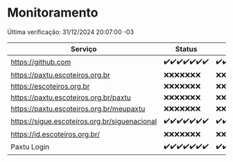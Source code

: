 # Monitoramento

Última verificação: 31/12/2024 20:07:00 -03

|Serviço|Status|Últimas 24h|
|---|---|---|
|https://github.com|<span title="2024-12-24: OK=23">✔️</span><span title="2024-12-25: OK=23">✔️</span><span title="2024-12-26: OK=23">✔️</span><span title="2024-12-27: OK=23">✔️</span><span title="2024-12-28: OK=23">✔️</span><span title="2024-12-29: OK=23">✔️</span><span title="2024-12-30: OK=22">✔️</span>|<span title="30/12/2024 20:07:00 -03 : 200">✔️</span><span title="30/12/2024 21:40:00 -03 : 200">✔️</span><span title="30/12/2024 23:09:00 -03 : 200">✔️</span><span title="31/12/2024 00:12:00 -03 : 200">✔️</span><span title="31/12/2024 01:10:00 -03 : 200">✔️</span><span title="31/12/2024 02:08:00 -03 : 200">✔️</span><span title="31/12/2024 03:11:00 -03 : 200">✔️</span><span title="31/12/2024 04:08:00 -03 : 200">✔️</span><span title="31/12/2024 05:11:00 -03 : 200">✔️</span><span title="31/12/2024 06:08:00 -03 : 200">✔️</span><span title="31/12/2024 07:08:00 -03 : 200">✔️</span><span title="31/12/2024 08:07:00 -03 : 200">✔️</span><span title="31/12/2024 09:14:00 -03 : 200">✔️</span><span title="31/12/2024 10:14:00 -03 : 200">✔️</span><span title="31/12/2024 11:07:00 -03 : 200">✔️</span><span title="31/12/2024 12:07:00 -03 : 200">✔️</span><span title="31/12/2024 13:09:00 -03 : 200">✔️</span><span title="31/12/2024 14:06:00 -03 : 200">✔️</span><span title="31/12/2024 15:10:00 -03 : 200">✔️</span><span title="31/12/2024 16:06:00 -03 : 200">✔️</span><span title="31/12/2024 17:08:00 -03 : 200">✔️</span><span title="31/12/2024 18:06:00 -03 : 200">✔️</span><span title="31/12/2024 19:07:00 -03 : 200">✔️</span><span title="31/12/2024 20:07:00 -03 : 200">✔️</span>|
|https://paxtu.escoteiros.org.br|<span title="2024-12-24: Falhas=23">❌</span><span title="2024-12-25: Falhas=23">❌</span><span title="2024-12-26: Falhas=23">❌</span><span title="2024-12-27: Falhas=23">❌</span><span title="2024-12-28: Falhas=23">❌</span><span title="2024-12-29: Falhas=23">❌</span><span title="2024-12-30: Falhas=22">❌</span>|<span title="30/12/2024 20:07:00 -03 : 403">❌</span><span title="30/12/2024 21:40:00 -03 : 403">❌</span><span title="30/12/2024 23:09:00 -03 : 403">❌</span><span title="31/12/2024 00:12:00 -03 : 403">❌</span><span title="31/12/2024 01:10:00 -03 : 403">❌</span><span title="31/12/2024 02:08:00 -03 : 403">❌</span><span title="31/12/2024 03:11:00 -03 : 403">❌</span><span title="31/12/2024 04:08:00 -03 : 403">❌</span><span title="31/12/2024 05:11:00 -03 : 403">❌</span><span title="31/12/2024 06:08:00 -03 : 403">❌</span><span title="31/12/2024 07:08:00 -03 : 403">❌</span><span title="31/12/2024 08:07:00 -03 : 403">❌</span><span title="31/12/2024 09:14:00 -03 : 403">❌</span><span title="31/12/2024 10:14:00 -03 : 403">❌</span><span title="31/12/2024 11:07:00 -03 : 403">❌</span><span title="31/12/2024 12:07:00 -03 : 403">❌</span><span title="31/12/2024 13:09:00 -03 : 403">❌</span><span title="31/12/2024 14:06:00 -03 : 403">❌</span><span title="31/12/2024 15:10:00 -03 : 403">❌</span><span title="31/12/2024 16:06:00 -03 : 403">❌</span><span title="31/12/2024 17:08:00 -03 : 403">❌</span><span title="31/12/2024 18:06:00 -03 : 403">❌</span><span title="31/12/2024 19:07:00 -03 : 403">❌</span><span title="31/12/2024 20:07:00 -03 : 403">❌</span>|
|https://escoteiros.org.br|<span title="2024-12-24: Falhas=23">❌</span><span title="2024-12-25: Falhas=23">❌</span><span title="2024-12-26: Falhas=23">❌</span><span title="2024-12-27: Falhas=23">❌</span><span title="2024-12-28: Falhas=23">❌</span><span title="2024-12-29: Falhas=23">❌</span><span title="2024-12-30: Falhas=22">❌</span>|<span title="30/12/2024 20:07:00 -03 : 403">❌</span><span title="30/12/2024 21:40:00 -03 : 403">❌</span><span title="30/12/2024 23:09:00 -03 : 403">❌</span><span title="31/12/2024 00:12:00 -03 : 403">❌</span><span title="31/12/2024 01:10:00 -03 : 403">❌</span><span title="31/12/2024 02:08:00 -03 : 403">❌</span><span title="31/12/2024 03:11:00 -03 : 403">❌</span><span title="31/12/2024 04:08:00 -03 : 403">❌</span><span title="31/12/2024 05:11:00 -03 : 403">❌</span><span title="31/12/2024 06:08:00 -03 : 403">❌</span><span title="31/12/2024 07:08:00 -03 : 403">❌</span><span title="31/12/2024 08:07:00 -03 : 403">❌</span><span title="31/12/2024 09:14:00 -03 : 403">❌</span><span title="31/12/2024 10:14:00 -03 : 403">❌</span><span title="31/12/2024 11:07:00 -03 : 403">❌</span><span title="31/12/2024 12:07:00 -03 : 403">❌</span><span title="31/12/2024 13:09:00 -03 : 403">❌</span><span title="31/12/2024 14:06:00 -03 : 403">❌</span><span title="31/12/2024 15:10:00 -03 : 403">❌</span><span title="31/12/2024 16:06:00 -03 : 403">❌</span><span title="31/12/2024 17:08:00 -03 : 403">❌</span><span title="31/12/2024 18:06:00 -03 : 403">❌</span><span title="31/12/2024 19:07:00 -03 : 403">❌</span><span title="31/12/2024 20:07:00 -03 : 403">❌</span>|
|https://paxtu.escoteiros.org.br/paxtu|<span title="2024-12-24: Falhas=23">❌</span><span title="2024-12-25: Falhas=23">❌</span><span title="2024-12-26: Falhas=23">❌</span><span title="2024-12-27: Falhas=23">❌</span><span title="2024-12-28: Falhas=23">❌</span><span title="2024-12-29: Falhas=23">❌</span><span title="2024-12-30: Falhas=22">❌</span>|<span title="30/12/2024 20:07:00 -03 : 403">❌</span><span title="30/12/2024 21:40:00 -03 : 403">❌</span><span title="30/12/2024 23:09:00 -03 : 403">❌</span><span title="31/12/2024 00:12:00 -03 : 403">❌</span><span title="31/12/2024 01:10:00 -03 : 403">❌</span><span title="31/12/2024 02:08:00 -03 : 403">❌</span><span title="31/12/2024 03:11:00 -03 : 403">❌</span><span title="31/12/2024 04:08:00 -03 : 403">❌</span><span title="31/12/2024 05:11:00 -03 : 403">❌</span><span title="31/12/2024 06:08:00 -03 : 403">❌</span><span title="31/12/2024 07:08:00 -03 : 403">❌</span><span title="31/12/2024 08:07:00 -03 : 403">❌</span><span title="31/12/2024 09:14:00 -03 : 403">❌</span><span title="31/12/2024 10:14:00 -03 : 403">❌</span><span title="31/12/2024 11:07:00 -03 : 403">❌</span><span title="31/12/2024 12:07:00 -03 : 403">❌</span><span title="31/12/2024 13:09:00 -03 : 403">❌</span><span title="31/12/2024 14:06:00 -03 : 403">❌</span><span title="31/12/2024 15:10:00 -03 : 403">❌</span><span title="31/12/2024 16:06:00 -03 : 403">❌</span><span title="31/12/2024 17:08:00 -03 : 403">❌</span><span title="31/12/2024 18:06:00 -03 : 403">❌</span><span title="31/12/2024 19:07:00 -03 : 403">❌</span><span title="31/12/2024 20:07:00 -03 : 403">❌</span>|
|https://paxtu.escoteiros.org.br/meupaxtu|<span title="2024-12-24: Falhas=23">❌</span><span title="2024-12-25: Falhas=23">❌</span><span title="2024-12-26: Falhas=23">❌</span><span title="2024-12-27: Falhas=23">❌</span><span title="2024-12-28: Falhas=23">❌</span><span title="2024-12-29: Falhas=23">❌</span><span title="2024-12-30: Falhas=22">❌</span>|<span title="30/12/2024 20:07:00 -03 : 403">❌</span><span title="30/12/2024 21:40:00 -03 : 403">❌</span><span title="30/12/2024 23:09:00 -03 : 403">❌</span><span title="31/12/2024 00:12:00 -03 : 403">❌</span><span title="31/12/2024 01:10:00 -03 : 403">❌</span><span title="31/12/2024 02:08:00 -03 : 403">❌</span><span title="31/12/2024 03:11:00 -03 : 403">❌</span><span title="31/12/2024 04:08:00 -03 : 403">❌</span><span title="31/12/2024 05:11:00 -03 : 403">❌</span><span title="31/12/2024 06:08:00 -03 : 403">❌</span><span title="31/12/2024 07:08:00 -03 : 403">❌</span><span title="31/12/2024 08:07:00 -03 : 403">❌</span><span title="31/12/2024 09:14:00 -03 : 403">❌</span><span title="31/12/2024 10:14:00 -03 : 403">❌</span><span title="31/12/2024 11:07:00 -03 : 403">❌</span><span title="31/12/2024 12:07:00 -03 : 403">❌</span><span title="31/12/2024 13:09:00 -03 : 403">❌</span><span title="31/12/2024 14:06:00 -03 : 403">❌</span><span title="31/12/2024 15:10:00 -03 : 403">❌</span><span title="31/12/2024 16:06:00 -03 : 403">❌</span><span title="31/12/2024 17:08:00 -03 : 403">❌</span><span title="31/12/2024 18:06:00 -03 : 403">❌</span><span title="31/12/2024 19:07:00 -03 : 403">❌</span><span title="31/12/2024 20:07:00 -03 : 403">❌</span>|
|https://sigue.escoteiros.org.br/siguenacional|<span title="2024-12-24: OK=23">✔️</span><span title="2024-12-25: OK=23">✔️</span><span title="2024-12-26: OK=23">✔️</span><span title="2024-12-27: OK=23">✔️</span><span title="2024-12-28: OK=23">✔️</span><span title="2024-12-29: OK=23">✔️</span><span title="2024-12-30: OK=22">✔️</span>|<span title="30/12/2024 20:07:00 -03 : 200">✔️</span><span title="30/12/2024 21:40:00 -03 : 200">✔️</span><span title="30/12/2024 23:09:00 -03 : 200">✔️</span><span title="31/12/2024 00:12:00 -03 : 200">✔️</span><span title="31/12/2024 01:10:00 -03 : 200">✔️</span><span title="31/12/2024 02:08:00 -03 : 200">✔️</span><span title="31/12/2024 03:11:00 -03 : 200">✔️</span><span title="31/12/2024 04:08:00 -03 : 200">✔️</span><span title="31/12/2024 05:11:00 -03 : 200">✔️</span><span title="31/12/2024 06:08:00 -03 : 200">✔️</span><span title="31/12/2024 07:08:00 -03 : 200">✔️</span><span title="31/12/2024 08:07:00 -03 : 200">✔️</span><span title="31/12/2024 09:14:00 -03 : 200">✔️</span><span title="31/12/2024 10:14:00 -03 : 200">✔️</span><span title="31/12/2024 11:07:00 -03 : 200">✔️</span><span title="31/12/2024 12:07:00 -03 : 200">✔️</span><span title="31/12/2024 13:09:00 -03 : 200">✔️</span><span title="31/12/2024 14:06:00 -03 : 200">✔️</span><span title="31/12/2024 15:10:00 -03 : 200">✔️</span><span title="31/12/2024 16:06:00 -03 : 200">✔️</span><span title="31/12/2024 17:08:00 -03 : 200">✔️</span><span title="31/12/2024 18:06:00 -03 : 200">✔️</span><span title="31/12/2024 19:07:00 -03 : 200">✔️</span><span title="31/12/2024 20:07:00 -03 : 200">✔️</span>|
|https://id.escoteiros.org.br/|<span title="2024-12-24: Falhas=23">❌</span><span title="2024-12-25: Falhas=23">❌</span><span title="2024-12-26: Falhas=23">❌</span><span title="2024-12-27: Falhas=23">❌</span><span title="2024-12-28: Falhas=23">❌</span><span title="2024-12-29: Falhas=23">❌</span><span title="2024-12-30: Falhas=22">❌</span>|<span title="30/12/2024 20:07:00 -03 : 403">❌</span><span title="30/12/2024 21:40:00 -03 : 403">❌</span><span title="30/12/2024 23:09:00 -03 : 403">❌</span><span title="31/12/2024 00:12:00 -03 : 403">❌</span><span title="31/12/2024 01:10:00 -03 : 403">❌</span><span title="31/12/2024 02:08:00 -03 : 403">❌</span><span title="31/12/2024 03:11:00 -03 : 403">❌</span><span title="31/12/2024 04:08:00 -03 : 403">❌</span><span title="31/12/2024 05:11:00 -03 : 403">❌</span><span title="31/12/2024 06:08:00 -03 : 403">❌</span><span title="31/12/2024 07:08:00 -03 : 403">❌</span><span title="31/12/2024 08:07:00 -03 : 403">❌</span><span title="31/12/2024 09:14:00 -03 : 403">❌</span><span title="31/12/2024 10:14:00 -03 : 403">❌</span><span title="31/12/2024 11:07:00 -03 : 403">❌</span><span title="31/12/2024 12:07:00 -03 : 403">❌</span><span title="31/12/2024 13:09:00 -03 : 403">❌</span><span title="31/12/2024 14:06:00 -03 : 403">❌</span><span title="31/12/2024 15:10:00 -03 : 403">❌</span><span title="31/12/2024 16:06:00 -03 : 403">❌</span><span title="31/12/2024 17:08:00 -03 : 403">❌</span><span title="31/12/2024 18:06:00 -03 : 403">❌</span><span title="31/12/2024 19:07:00 -03 : 403">❌</span><span title="31/12/2024 20:07:00 -03 : 403">❌</span>|
|Paxtu Login|<span title="2024-12-24: OK=23">✔️</span><span title="2024-12-25: OK=23">✔️</span><span title="2024-12-26: OK=23">✔️</span><span title="2024-12-27: OK=23">✔️</span><span title="2024-12-28: OK=23">✔️</span><span title="2024-12-29: OK=23">✔️</span><span title="2024-12-30: OK=22">✔️</span>|<span title="30/12/2024 20:07:00 -03 : 200">✔️</span><span title="30/12/2024 21:40:00 -03 : 200">✔️</span><span title="30/12/2024 23:09:00 -03 : 200">✔️</span><span title="31/12/2024 00:12:00 -03 : 200">✔️</span><span title="31/12/2024 01:10:00 -03 : 200">✔️</span><span title="31/12/2024 02:08:00 -03 : 200">✔️</span><span title="31/12/2024 03:11:00 -03 : 200">✔️</span><span title="31/12/2024 04:08:00 -03 : 200">✔️</span><span title="31/12/2024 05:11:00 -03 : 200">✔️</span><span title="31/12/2024 06:08:00 -03 : 200">✔️</span><span title="31/12/2024 07:08:00 -03 : 200">✔️</span><span title="31/12/2024 08:07:00 -03 : 200">✔️</span><span title="31/12/2024 09:14:00 -03 : 200">✔️</span><span title="31/12/2024 10:14:00 -03 : 200">✔️</span><span title="31/12/2024 11:07:00 -03 : 200">✔️</span><span title="31/12/2024 12:07:00 -03 : 200">✔️</span><span title="31/12/2024 13:09:00 -03 : 200">✔️</span><span title="31/12/2024 14:06:00 -03 : 200">✔️</span><span title="31/12/2024 15:10:00 -03 : 200">✔️</span><span title="31/12/2024 16:06:00 -03 : 200">✔️</span><span title="31/12/2024 17:08:00 -03 : 200">✔️</span><span title="31/12/2024 18:06:00 -03 : 200">✔️</span><span title="31/12/2024 19:07:00 -03 : 200">✔️</span><span title="31/12/2024 20:07:00 -03 : 200">✔️</span>|
